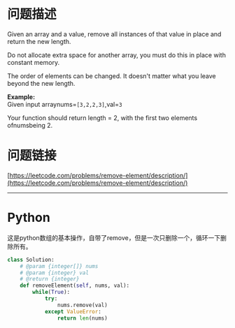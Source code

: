 # 问题描述

Given an array and a value, remove all instances of that value in place and return the new length.

Do not allocate extra space for another array, you must do this in place with constant memory.

The order of elements can be changed. It doesn't matter what you leave beyond the new length.

**Example:**  
Given input arraynums=`[3,2,2,3]`,val=`3`

Your function should return length = 2, with the first two elements ofnumsbeing 2.

# 问题链接

[https://leetcode.com/problems/remove-element/description/](https://leetcode.com/problems/remove-element/description/)

---

# Python

这是python数组的基本操作，自带了remove，但是一次只删除一个，循环一下删除所有。

```python
class Solution:
    # @param {integer[]} nums
    # @param {integer} val
    # @return {integer}
    def removeElement(self, nums, val):
        while(True):
            try:
                nums.remove(val)
            except ValueError:
                return len(nums)
```




